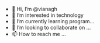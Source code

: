 - 👋 Hi, I’m @vianagh
- 👀 I’m interested in technology
- 🌱 I’m currently learning  program...
- 💞️ I’m looking to collaborate on ...
- 📫 How to reach me ...

<!---
vianagh/vianagh is a ✨ special ✨ repository because its `README.md` (this file) appears on your GitHub profile.
You can click the Preview link to take a look at your changes.
--->
